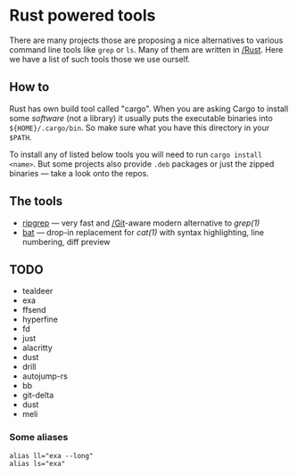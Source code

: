 # Rust powered tools

There are many projects those are proposing a nice alternatives to various command line tools like `grep` or `ls`. Many of them are written in [/Rust](). Here we have a list of such tools those we use ourself.

## How to

Rust has own build tool called "cargo". When you are asking Cargo to install some *software* (not a library) it usually puts the executable binaries into `${HOME}/.cargo/bin`. So make sure what you have this directory in your `$PATH`.

To install any of listed below tools you will need to run `cargo install <name>`. But some projects also provide `.deb` packages or just the zipped binaries — take a look onto the repos.

## The tools

- [ripgrep](https://github.com/BurntSushi/ripgrep) — very fast and [/Git]()-aware modern alternative to *grep(1)*
- [bat](https://github.com/sharkdp/bat) — drop-in replacement for *cat(1)* with syntax highlighting, line numbering, diff preview

## TODO

- tealdeer
- exa
- ffsend
- hyperfine
- fd
- just
- alacritty
- dust
- drill
- autojump-rs
- bb
- git-delta
- dust
- meli

### Some aliases

```
alias ll="exa --long"
alias ls="exa"
```
